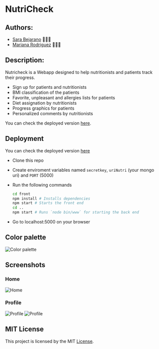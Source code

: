 # NutriCheck

## Authors:

* [Sara Bejarano](https://sarabepu.github.io/website) 👩‍💻💃
* [Mariana Rodriguez](https://mrodriguez21.github.io) 👩‍💻🤘

## Description:

Nutricheck is a Webapp designed to help nutritionists and patients track their progress.

- Sign up for patients and nutritionists
- BMI classification of the patients
- Favorite, unpleasant and allergies lists for patients
- Diet assignation by nutritionists
- Progress graphics for patients
- Personalized comments by nutritionists

You can check the deployed version [here](https://nutricheck.herokuapp.com/).

## Deployment

You can check the deployed version [here](https://nutricheck.herokuapp.com/)
- Clone this repo

- Create enviroment variables named `secretkey`, `uriNutri` (your mongo uri) and `PORT` (5000)

- Run the following commands

  ```bash
  cd front
  npm install # Installs dependencies
  npm start # Starts the front end
  cd ..
  npm start # Runs `node bin/www` for starting the back end
  ```

- Go to localhost:5000 on your browser

## Color palette

![Color palette](https://i.imgur.com/Ra6uGpf.png)

## Screenshots

### Home
![Home](https://i.imgur.com/5L651lC.jpg)

### Profile
![Profile](https://i.imgur.com/HfJh7vm.png)
![Profile](https://i.imgur.com/MONY2sx.png)

## MIT License

This project is licensed by the MIT [License](https://github.com/sarabepu/NutriCheck/blob/master/LICENSE).

